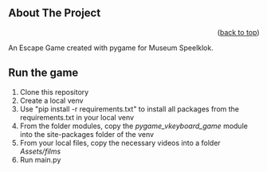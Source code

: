 <!-- ABOUT THE PROJECT -->
## About The Project

<p align="right">(<a href="#readme-top">back to top</a>)</p>
An Escape Game created with pygame for Museum Speelklok. 

## Run the game
<p>
<ol>
  <li> Clone this repository </li>
  <li> Create a local venv </li>
  <li> Use "pip install -r requirements.txt" to install all packages from the requirements.txt in your local venv </li>
  <li> From the folder modules, copy the <i>pygame_vkeyboard_game</i> module into the site-packages folder of the venv </li>
  <li> From your local files, copy the necessary videos into a folder <i>Assets/films</i>
  <li> Run main.py </lis>
</ol>
</p>
